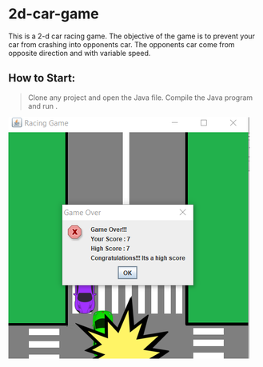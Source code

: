 # 2d-car-game
This is a 2-d car racing game. The objective of the game is to prevent your car from crashing into opponents car. The opponents car come from opposite direction and with variable speed.

## How to Start:
> Clone any project and open the Java file.
> Compile the Java program and run .

![alt text](https://github.com/aozeel/2d-car-game/blob/master/src/images/readme.PNG)
